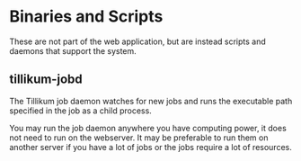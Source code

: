 Binaries and Scripts
====================

These are not part of the web application, but are instead scripts and daemons
that support the system.

tillikum-jobd
-------------

The Tillikum job daemon watches for new jobs and runs the executable path
specified in the job as a child process.

You may run the job daemon anywhere you have computing power, it does not need
to run on the webserver. It may be preferable to run them on another server if
you have a lot of jobs or the jobs require a lot of resources.
